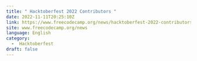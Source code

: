 ```yaml
---
title: " Hacktoberfest 2022 Contributors "
date: 2022-11-11T20:25:10Z
link: https://www.freecodecamp.org/news/hacktoberfest-2022-contributors/?utm_medium=RSS&utm_source=news.12bit.vn
site: www.freecodecamp.org/news
language: English
category:
  -  Hacktoberfest 
draft: false
---
```

